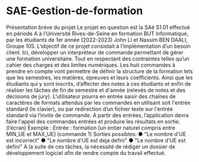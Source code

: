 # SAE-Gestion-de-formation
Présentation brève du projet
Le projet en question est la SAé S1.01 effectué en période A à
l’Université Rives-de-Seine en formation BUT Informatique, par les
étudiants de 1er année (2022-2023) John LI et Nassim BEN DAALI,
Groupe 105.
L’objectif de ce projet consistait à l’implémentation d’un besoin client. Ici,
développer un interpréteur de commande permettant de gérer une
formation universitaire. Tout en respectant des contraintes telles qu’un
cahier des charges et des limites numériques.
Les huit commandes à prendre en compte vont permettre de définir la
structure de la formation tels que les semestres, les matières, épreuves
et leurs coefficients. Ainsi que les étudiants qui y sont inscrits, d’affecter
des notes à ces étudiants et enfin de réaliser les tâches de fin de
semestre et d'année (relevés de notes et des décisions de jury).
L’utilisateur pourra en entrée saisir des chaînes de caractères de
formats attendus par les commandes en utilisant soit l'entrée standard
(le clavier), ou par redirection d’un fichier texte sur l'entrée standard via
l’invite de commande.
A partir des entrées, l’application devra faire l'appel des commandes
entrées et produire les résultats en sortie. (l’écran)
Exemple :
Entrée : formation [un entier naturel compris entre MIN_UE et MAX_UE] (commande 1)
Sorties possibles:
● "Le nombre d'UE est incorrect"
● "Le nombre d'UE est deja defini"
● "Le nombre d'UE est defini"
A la suite de ces tâches, la nécessité de rédiger un dossier de
développement logiciel afin de rendre compte du travail effectué.
